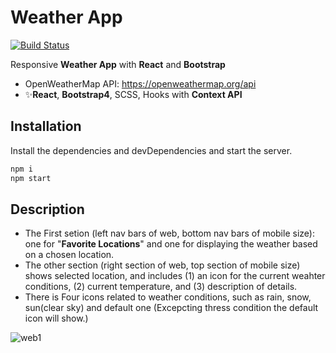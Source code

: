 # Weather App 
[![Build Status](https://travis-ci.org/joemccann/dillinger.svg?branch=master)](https://travis-ci.org/joemccann/dillinger)

Responsive **Weather App** with **React** and **Bootstrap**

- OpenWeatherMap API: https://openweathermap.org/api
- ✨**React**, **Bootstrap4**, SCSS, Hooks with **Context API**

## Installation

Install the dependencies and devDependencies and start the server.

```sh
npm i
npm start
```

## Description

- The First setion (left nav bars of web, bottom nav bars of mobile size): one for "**Favorite Locations**" and one for displaying the weather based on a chosen location.
- The other section (right section of web, top section of mobile size) shows selected location, and includes (1) an icon for the current weahter conditions, (2) current temperature, and (3) description of details.
- There is Four icons related to weather conditions, such as rain, snow, sun(clear sky) and default one (Excepcting thress condition the default icon will show.)

![web1](/mdfile/web1)
